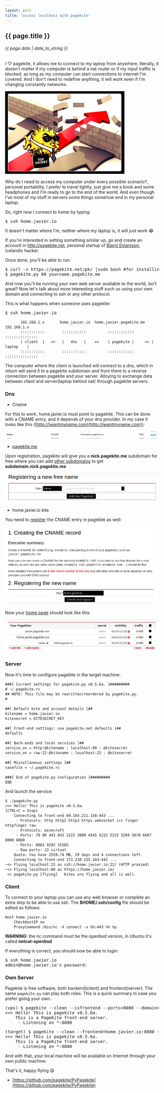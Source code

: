 ```yaml
---
layout: post
title: "access localhost with pagekite"
---
```


## {{ page.title }}

###### {{ page.date | date_to_string }}

I &#x2661; pagekite, it allows me to connect to my laptop from anywhere, literally, it doesn't matter if my computer is behind a nat router or if my input traffic is blocked, as long as my computer can start connections to internet I'm covered. And I don't need to redefine anything, it will work even if I'm changing constantly networks.

**[![](/assets/img/68.jpg)](/assets/img/68.jpg)**

Why do I need to access my computer under every possible scenario?, personal portability, I prefer to travel lightly, just give me a book and some headphones and I'm ready to go to the end of the world. And even though I've most of my stuff in servers some things somehow end in my personal laptop.

So, right now I connect to home by typing:

<pre class="sh_sh">
$ ssh home.javier.io
</pre>

It doesn't matter where I'm, neither where my laptop is, it will just work &#128514;

If you're interested in setting something similar up, go and create an account in <http://pagekite.net>, personal startup of [Bjarni Einarsson](http://bre.klaki.net/), icelandic hacker.

Once done, you'll be able to run:

<pre class="sh_sh">
$ curl -s https://pagekite.net/pk/ |sudo bash #for installing pagekite in 1 line
$ pagekite.py 80 yourname.pagekite.me
</pre>

And now you'll be running your own web server available to the world, isn't great? Now let's talk about more interesting stuff such us using your own domain and connecting to ssh or any other protocol.

This is what happens when someone uses pagekite:

<pre class="sh_sh">
$ ssh home.javier.io
</pre>

           192.168.1.x       home.javier.io  home.javier.pagekite.me   192.168.1.x
           :::::::::::        :::::::::::          ::::::::::::        :::::::::::::::
           | client  |   =>   |   dns   |    =>    | pagekite |     => |   laptop    |
           :::::::::::        :::::::::::          ::::::::::::        :::::::::::::::


The computer where the client is launched will connect to a dns, which in return will send it to a pagekite subdomain and from there to a reverse connection between pagekite and your server. Alloying to exchange data between client and server(laptop behind nat) through pagekite servers.

### Dns

- Cname

For this to work, home.javier.io must point to pagekite. This can be done with a CNAME entry, and it depends of your dns provider. In my case it looks like this ([http://iwantmyname.com](http://iwantmyname.com)):

**[![](/assets/img/69.png)](/assets/img/69.png)**

- [pagekite.me](http://pagekite.net)

Upon registration, pagekite will give you a **nick.pagekite.me** subdomain for free where you can add [other subdomains](https://pagekite.net/signup/?more=free) to get **subdomain.nick.pagekite.me**

**[![](/assets/img/70.png)](/assets/img/70.png)**

- home.javier.io kite

You need to [register](https://pagekite.net/signup/?more=cname#cnameForm) the CNAME entry in pagekite as well:

**[![](/assets/img/71.png)](/assets/img/71.png)**

Now your [home page](https://pagekite.net/home/) should look like this:

**[![](/assets/img/72.png)](/assets/img/72.png)**

### Server

Now it's time to configure pagekite in the target machine:

    ###[ Current settings for pagekite.py v0.5.6a. ]#########
    # ~/.pagekite.rc
    ## NOTE: This file may be rewritten/reordered by pagekite.py.
    #

    ##[ Default kite and account details ]##
    kitename = home.javier.io
    kitesecret = KITESECRET_KEY

    ##[ Front-end settings: use pagekite.net defaults ]##
    defaults

    ##[ Back-ends and local services ]##
    service_on = http:@kitename : localhost:80 : @kitesecret
    service_on = raw-22:@kitename : localhost:22 : @kitesecret

    ##[ Miscellaneous settings ]##
    savefile = ~/.pagekite.rc

    ###[ End of pagekite.py configuration ]#########
    END

And launch the service:

    $ ./pagekite.py
    >>> Hello! This is pagekite v0.5.6a.                            [CTRL+C = Stop]
        Connecting to front-end 69.164.211.158:443 ...
         - Protocols: http http2 http3 https websocket irc finger httpfinger raw
         - Protocols: minecraft
         - Ports: 79 80 443 843 2222 3000 4545 5222 5223 5269 5670 6667 8000 8080
         - Ports: 8081 9292 25565
         - Raw ports: 22 virtual
        Quota: You have 2559.74 MB, 29 days and 4 connections left.
        Connecting to front-end 173.230.155.164:443 ...
    ~<> Flying localhost:22 as ssh://home.javier.io:22/ (HTTP proxied)
    ~<> Flying localhost:80 as https://home.javier.io/
     << pagekite.py [flying]   Kites are flying and all is well.

### Client

To connect to your laptop you can use any web browser or complete an extra step to be able to use ssh. The **$HOME/.ssh/config** file should be edited as follows:

    Host home.javier.io
        CheckHostIP no
        ProxyCommand /bin/nc -X connect -x %h:443 %h %p

**WARNING:** the nc command must be the openbsd version, in Ubuntu it's called **netcat-openbsd**

If everything is correct, you should now be able to login:

<pre class="sh_sh">
$ ssh home.javier.io
admin@home.javier.io's password:
</pre>

### Own Server

Pagekite is free software, both backend(client) and frontend(server). The same `pagekite.py` can play both roles. This is a quick summary in case you prefer going your own.

<pre class="sh_sh">
(vps) $ pagekite --clean --isfrontend --ports=8080 --domain=*:home.javier.io:passw0rd
>>> Hello! This is pagekite v0.5.6a.                            [CTRL+C = Stop]
    This is a PageKite front-end server.
     - Listening on *:8080
</pre>

<pre class="sh_sh">
(target) $ pagekite --clean --frontend=home.javier.io:8080 --service_on=http/8080:home.javier.io:localhost:8080:passw0rd
>>> Hello! This is pagekite v0.5.6a.                            [CTRL+C = Stop]
    This is a PageKite front-end server.
     - Listening on *:8080
</pre>

And with that, your local machine will be available on Internet through your own public machine.

That's it, happy flying &#128523;

- [https://github.com/pagekite/PyPagekite](https://github.com/pagekite/PyPagekite)

